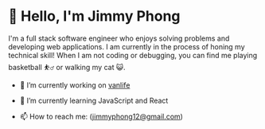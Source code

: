 # 👋 Hello, I'm Jimmy Phong

I'm a full stack software engineer who enjoys solving problems and developing web applications. I am currently in the process of honing my technical skill! When I am not coding or debugging, you can find me playing basketball :basketball_man: or walking my cat :smiley_cat:.

- 🔭 I’m currently working on [vanlife](https://github.com/xjphongx/van_life)
  
- 🌱 I’m currently learning JavaScript and React

- 📫 How to reach me: (jimmyphong12@gmail.com)
<!--
**xjphongx/xjphongx** is a ✨ _special_ ✨ repository because its `README.md` (this file) appears on your GitHub profile.

Here are some ideas to get you started:

- 🔭 I’m currently working on ...
- 🌱 I’m currently learning ...
- 👯 I’m looking to collaborate on ...
- 🤔 I’m looking for help with ...
- 💬 Ask me about ...
- 📫 How to reach me: ...
- 😄 Pronouns: ...
- ⚡ Fun fact: ...
-->
